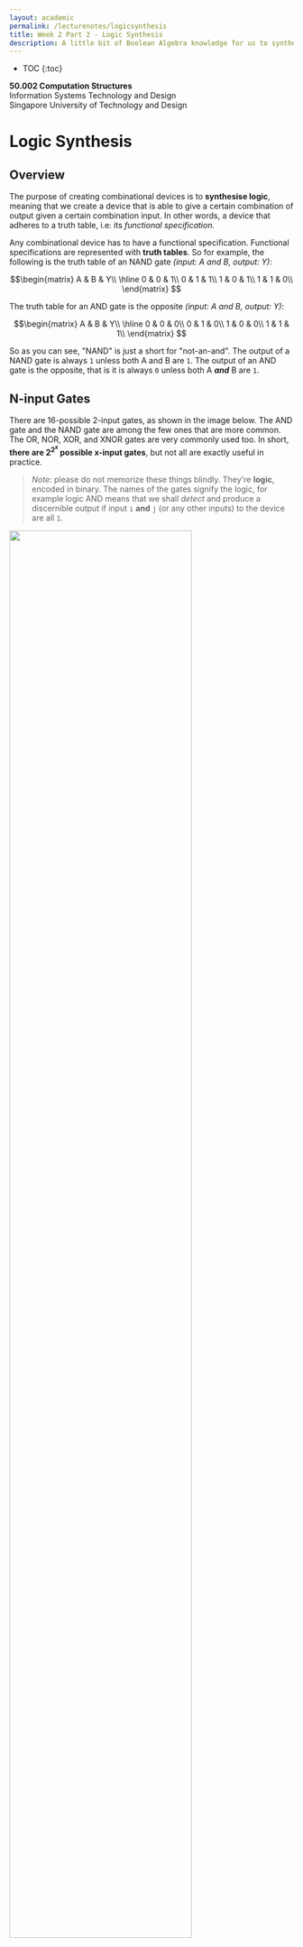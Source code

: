 ```yaml
---
layout: academic
permalink: /lecturenotes/logicsynthesis
title: Week 2 Part 2 - Logic Synthesis
description: A little bit of Boolean Algebra knowledge for us to synthesize logic and make functional specifications for our hardware.  
---
```



* TOC
{:toc}

**50.002 Computation Structures**
<br>
Information Systems Technology and Design
<br>
Singapore University of Technology and Design

# Logic Synthesis

## Overview
The purpose of creating combinational devices is to **synthesise logic**, meaning that we create a device that is able to give a certain combination of output given a certain combination input. In other words, a device that adheres to a truth table, i.e: its *functional specification.* 

Any combinational device has to have a functional specification. Functional specifications are represented with **truth tables**. So for example, the following is the truth table of an NAND gate *(input: A and B, output: Y)*: 

$$\begin{matrix}
A & B & Y\\
\hline
0 & 0 & 1\\
0 & 1 & 1\\
1 & 0 & 1\\
1 & 1 & 0\\
\end{matrix}
$$

The truth table for an AND gate is the opposite *(input: A and B, output: Y)*: 

$$\begin{matrix}
A & B & Y\\
\hline
0 & 0 & 0\\
0 & 1 & 0\\
1 & 0 & 0\\
1 & 1 & 1\\
\end{matrix}
$$

So as you can see, "NAND" is just a short for "not-an-and". The output of a NAND gate is always `1` unless both A and B are `1`. The output of an AND gate is the opposite, that is it is always `0` unless both A ***and*** B are `1`.  

  
## N-input Gates

  

There are 16-possible 2-input gates, as shown in the image below. The AND gate and the NAND gate are among the few ones that are more common. The OR, NOR, XOR, and XNOR gates are very commonly used too. In short, **there are $2^{2^x}$ possible x-input gates**, but not all are exactly useful in practice.

> *Note:* please do not memorize these things blindly. They're **logic**, encoded in binary. The names of the gates signify the logic, for example logic AND means that we shall *detect* and produce a discernible output if input `i` **and** `j` (or any other inputs) to the device are all `1`. 

<img src="https://dl.dropboxusercontent.com/s/p407rd2m9n943hh/tt.png?raw=1"    width="80%">  
  


## Sum of Products
We can also have functional specifications in terms of **boolean expression**. To convert truth tables into boolean expressions, we take the following steps:

1. Look **only for the rows with output= 1**. In the case of the NAND gate, we look at row 1, 2, and 3. 
1. For each row in with output = 1, if the value of the input is a 0, then express it with a NOT.

	> Taking the NAND gate's truth table as example, 
	> - For row 1 of NAND gate's truth table, we have $\overline{A} \text{ } \overline{B}$. 
	> - For row 2, we have $\overline{A}B$. 
	> - For row 3 we have $A\overline{B}$.
3. Sum all the expressions from the rows with Y=1.
	> Taking the NAND gate's truth table as example, the sum of product is:
$$\begin{aligned}
Y = \overline{A} \text{ } \overline{B} + \overline{A}B + A\overline{B}
\end{aligned}$$
4. The expression above is called the **sum of products**.

*Sometimes in textbooks, it is called as canonical sum of products. They mean the same thing as just "sum of products".*

## Universal Gates

  

NAND and NOR gates are **universal**, meaning that each *alone* can implement **any** boolean function. AND, OR, and INV alone aren't sufficient, but together these three can express any boolean expressions (we will see this in the next section). 

We can use just NANDs or just NORs gates to make AND, OR and INV gates:

<img src="https://dl.dropboxusercontent.com/s/dflzkxdqvuyypjt/univgates.png?raw=1"    width="70%">

Therefore, NANDs and NORs are <ins>universal</ins> gates.

## Straightforward Logic Synthesis

Recall that the goal of combinational devices is that they are created to adhere to a certain functional specification. We can make various logic gates and combine them to synthesize a more complex logic or truth table. However, there are basic logics that can be used to synthesize any kinds of other (more complex) logic. These are: INV (inverter), AND gate, and OR gate. 

The truth table for OR gate is as follows, that is the output is `1` if either A or B input is 1:
$$\begin{matrix}
A & B & Y\\
\hline
0 & 0 & 0\\
0 & 1 & 1\\
1 & 0 & 1\\
1 & 1 & 1\\
\end{matrix}
$$


<span style="background-color:yellow"> Given a sum-of-products boolean expression, we can make a combinational device that has that boolean expression as functional specification using **these three types of logics**: INV, AND, and OR with *arbitrary* number of inputs.</span>

For example, given the following sum of products expression,

$$ \begin{aligned}
Y = \overline{C} \text{ }\overline{B} A + \overline{C} B A + CB\overline{A} + CBA
\end{aligned}$$

 
We can make a combinational device as such that it adheres to the expression above using these three logic devices only, as shown below: 

<img src="https://dl.dropboxusercontent.com/s/9snlkdv9s4ldy10/gates.png?raw=1"    width="40%" height="40%">

Explanation:
* The boolean expression of the output Y contains **4 terms** that are added or summed together.
 * The 4-input OR gate at the output Y represents the **summation** of these four terms.
* The AND gates in the *second "column"* of the figure represents the **combination** of each of the input terms, 
	> For example: $\overline{C} \text{ }\overline{B} A$ means *not C*, *not B*, and *A* combined together as an input to a 3-input AND gate. 
* The INV at the input represents the NOT inputs *(negated inputs).*

Using these steps, we can come up with the *simplest* (not necessarily the most efficient, cheapest, smallest, etc), most straightforward logic synthesis. 

Notice that if the expression contains many terms summed together, we need bigger OR gate at the output. This causes the size of our device to be bigger, and therefore more expensive. In the later sections, we learn how to ***reduce*** the boolean expression such that we have lesser number of terms, and thus are able to synthesize the logic more effectively. 

## Boolean Algebra Properties
Another tool we need to master before being able to minimise or reduce boolean expression is boolean algebra properties. They are useful to manipulate boolean expressions so that we quations. A summary end up with simpler terms and reduce the terms, while still keeping the logic equivalent. 

Here are the simpler boolean algebra properties that we must know before proceeding to a more complex ones:

$$\begin{aligned}
\text{OR rules: } & a+1 = 1, \\
& a+0 = a, \\
& a+a=a\\
\text{AND rules: } & a1=a, \\ & a0=0, \\ & aa=a\\
\text{COMPLEMENT rules: } & a + \bar{a}=1, \\ & a\bar{a}=0 \\ 
\end{aligned}$$

Below are more laws that are built based on some of the rules above and each other. We do not have to prove each law in this course, but if you're interested, you can look for other references such as [here](https://www.electronics-tutorials.ws/boolean/bool_6.html).

$$\begin{aligned}
\text{Commutative law: } & a+b = b+a, \\ &ab = ba\\\\
\text{Associative law: } & (a+b)+c = a+(b+c),\\ & (ab)c = a(bc)\\\\
\text{Distributive law: } & a(b+c) = ab+ac, \text{ --- OR distributive},\\ & a+bc = (a+b)(a+c) \text{ --- AND distributive}
\end{aligned}$$

The two laws below are useful to perform boolean minimisation because we might end up with lesser number of terms while keeping the same logic:

$$\begin{aligned}
\text{Absorption law: } & a+ab=a, \\ & a+\bar{a}b = a+b,\\ &a(a+b) = a, \\ &a(\bar{a}+b) = ab\\
\text{Reduction law: } &ab + \bar{a}b = b, \\& (a+b)(\bar{a}+b) = b
\end{aligned}$$


Note that the boolean algebra properties above also applies for the inverted form, e.g: if $\bar{a}$ is swapped with $a$ instead: 
*  $a+\bar{a}b = a+b$ (original); $\bar{a}+ab = \bar{a}+b$ (invert $a$)
* $ab + \bar{a}b = b$ (original); $a\bar{b} + \bar{a}\bar{b} = \bar{b}$ (invert $b$) 
* $a(a+b) = a$ (original); $\bar{a}(\bar{a}+\bar{b}) = \bar{a}$ (invert both)

There's a lot of boolean theorems that are derived from the above, for example:

$$\text{Consensus Theorem: } ab + \bar{a}c + bc =  ab + \bar{a}c$$

Proof:

$$
\begin{aligned}
ab + \bar{a}c + bc &=  ab + \bar{a}c + (\bar{a}+a)bc\\
&=ab + abc+ \bar{a}c + \bar{a}bc \\
&= ab(1+c) + \bar{a}c (1+b)\\
&=ab + \bar{a}c\
\end{aligned}
$$

What's important is to **pay attention** to the relationship between each variables. You can easily let $\bar{a} = x$ and find the formula applies as well for the inverted version. 
 
### DeMorgan's Theorem

Finally, the DeMorgan's theorem is useful as a tool for us to manipulate boolean equations as it converts between OR to AND and vice versa using INV. The Theorem states:
  

$$\begin{aligned}
\overline{a+b} &= \overline{a} \text{ } \overline{b}\\
\overline{ab} &= \overline{a} + \overline{b}
\end{aligned}$$


### Boolean Minimization Example

When given a boolean expression, we need to be creative and utilize all properties of boolean algebra to minimise the expression. For example, we can use the *reduction* rule from the boolen algebra cheat-sheet above to perform boolean minimization:

$$\begin{aligned}
Y &= \overline{C} \text{ }\overline{B} A + \overline{C} B A + CB\overline{A} + CBA\\
&= \overline{C} \text{ } \overline{B} A + \overline{C} BA + CB \text{ (reduce the last two terms)}\\
&= \overline{C} A + CB \text{ (reduce the ist two terms)}
\end{aligned}$$

### Karnaugh Map for Boolean Minimisation

The Karnaugh Map offers an alternative method to perform boolean minimization. This is a method to easily perform boolean minimization, and **ultimately the end goal is to reduce the digital circuit to its minimum number of gates** (save cost and save space).


*The following figure shows a 2-input (by input it just basically means how many input boolean variables), 3-input, and 4-input Karnaugh maps.* **Please do not change the order**, they follow **Gray code configuration** to preserve **adjacency** so rules 1-6 below can apply. 
> It is possible to rotate them clockwise or anticlockwise but do so only if you understand the logic behind arrangement of Karnaugh map configuration, which is out of this syllabus. 

<img src="https://dl.dropboxusercontent.com/s/3aaw73p23w2zd4j/k1.png?raw=1"    width="60%" height="60%">

The number of **cells** of Karnaugh maps with $x$ inputs is $2^x$ cells. Then, fill in '1' to all the cells that represent logic '1' on the boolean expression. 

For instance, here is an example of a  truth table and its corresponding Karnaugh map:

  
<img src="https://dl.dropboxusercontent.com/s/cmx3apt9l48izd5/k2.png?raw=1"    width="60%">

Then you can **simplify** the Karnaugh Map using these 6 ground rules:

1. **Groups should contain as many '1' cells** (i.e. cells containing a logic 1) as possible and no blank cells.
2. Groups can **only** contain 1, 2, 4, 8, 16 or 32... etc. cells (powers of 2).
3. A '1' cell can only be grouped with **adjacent** '1' cells that are immediately *above, below, left or right* of that cell. 
   * **No diagonal grouping**
4. Groups of '1' cells can **overlap**. 
   * This helps make *smaller groups as large as possible*, which is an advantage in finding the **simplest** solution.
5. The *top/bottom* and *left/right edges*, and also the 4 **corners** of the map are considered to be **continuous**. 
    * Larger groups can be made by grouping cells across the top and bottom or left and right edges of the map:
	* Top row and bottom row (or parts of them) can form one group as long as condition 1-4 are satisfied. 
	* Leftmost column and rightmost column  (or parts of them)  can also form one group as long as condition 1-4  are satisfied. 
6. There should be as ***few*** groups as possible.

  
  

Following the rules above, the simplified example Karnaugh map is:

<img src="https://dl.dropboxusercontent.com/s/ul1xkga719faqes/k3.png?raw=1"  width="0%" height="40%">

  
To convert this Map back into boolean expression, we need to look at each group and use a little bit of logic:

1. In the **blue group,** the output is  `1` regardless of A, and regardless of C. Hence, the boolean expression for the blue group is just M.

2. In the green group, the output is  `1` regardless of M. Therefore, the boolean expression for the green group is AC.

3. The complete simplified boolean expression is: X = M + AC.
	> X = M + AC is logically equivalent to X = $\bar{A}M\bar{C}$+$\bar{A}MC$+ $AM\bar{C}$+$A\bar{M}C$+$AMC$ (the sum of products of its truth table). 
	> 
	> You can also obtain the minimized expression using boolean algebra:
	> - Reduction rule: $\bar{A}M\bar{C}$+$\bar{A}MC$ = $\bar{A}M$
	> - Reduction rule: $AM\bar{C}$+$AMC$ = $AM$
	> - So far we have: X = $AM+ \bar{A}M+AM\bar{M}{C}$
	> - We can further reduce the first two terms, resulting in  X = $M+A\bar{M}{C}$
	> - Use absorption rule to absorb $\bar{M}$, we end up with X = $M+AC$

<div class="yellowbox"> Note that minimised boolean forms are not necessarily unique. The number of terms left in the final expression is unique but its possible to have a different form. </div>

## Logic Synthesization with CMOS
We can create a combinational logic device easily given the *minimized* boolean expression, using any of the universal gates:
* NANDs only
* NORs only
* AND, INV, and OR 

Each gate can be created using transistors: PFETs and NFETs arranged in a complementary way. The schematic of each is as follows:
<img src="https://dl.dropboxusercontent.com/s/tnleg2coz9kjpul/andorinv.png?raw=1"    width="0%" height = "60%">

> The OR and AND gates are simply the NOR and NAND gates with inverter at the output. 

We can also create the device straight using CMOS recipe given the minimised boolean expression (instead of using the universal gates). For example, given this minimised equation that we did earlier:
$$Y= \overline{C} A + CB$$

It can be made this way with a combination of **universal gates**:
<img src="https://dl.dropboxusercontent.com/s/rqc1v5b9uioneef/dev.png?raw=1"    width="60%" height = "0%">

This requires **20 MOSFETs** to build.

Or the **primitive** way:
<div class="redbox"> Note that constructing a CMOS circuit is freestyle, and <strong>theres more than one way to construct the circuit that produces the same logic</strong>. You can choose to construct the pull-down first or the pull-up first. You can also choose to construct the negation of the circuit and invert the overall output. <span style="background-color:yellow"> Please do not memorise this blindly</span>. At the end of the day, whichever method you choose, it is fine as long as the CMOS circuit produces the <strong>correct logic</strong>. If you want to <i>minimise</i> them though them some careful design is required. It is an art to design a CMOS circuit and it is beyond the scope of this course. 
</div>
<br>
* **Step 1:** Construct a **pull-down circuitry**: 
	* for each '+' (OR) we build a parallel NFET circuit
	* for each $\cdot$ (AND) we build a series NFET circuit 

	Therefore we have two sets of two NFETs in series: 
	<img src="https://dl.dropboxusercontent.com/s/vsfyv7iefuv19cx/DEVMOS1.png?raw=1"    width="60%" height = "60%">

* **Step 2:** Add inverter at the output.
	* In **Step 1** we created a pull-down circuitry that is *activated* when each of the terms in the boolean expression produces an overall '1'. 
		> E.g: when $B, C$ are both 1, the pull-down is activated as current can flow from $Y$ to the GND. The effective output at $Y$ will be then `0` when $B,C$ are both  `1`. 
	* Since what we want is the *opposite*, we need to put an inverter at the output. 
		>that is   $Y=1$ when $B,C$ are both 1, we need to put an inverter at the output, as shown: 
		<img src="https://dl.dropboxusercontent.com/s/x2ktjw4gqxx979r/devmos2.png?raw=1"    width="60%" height = "60%"> 
		<div class="yellowbox"> If what you want is for $Y$ to be <code>0</code> when $B,C$ are both <code>1</code> then there's no need to put an inverter in the end. Just draw the complementary pullup and call it a day </div>
<br>
* **Step 3:** Construct the **complementary** pull-up circuitry and assemble. 
	>  Refer to the CMOS recipe in the previous chapter. 

	<img src="https://dl.dropboxusercontent.com/s/ft9xplwm26ksgks/devmos3.png?raw=1"    width="60%" height = "60%">

This requires **14 MOSFETs** to build, lesser than the previous design. It is definitely easier (for us) to create a combinational logic device using a bunch of universal gates, but it comes at the cost of money and size. 

Note that the CMOS recipes that we learn in this course also **does not guarantee** that you can build a device with **minimised number of transistors,** given its functional specification. It is an *art* to create the most efficient circuit in terms of money, size, and usage. 




## Special Combinational Logic Devices

### The Multiplexer
  

The Multiplexer (shorted as "mux") is a special combinational logic device that is very commonly used in practice. It is implemented using basic logic gates (INV, AND, and OR, or NANDs). The mux is expensive to manufacture, but *universal*, meaning that it can **implement any boolean function because essentially it "hardcodes" the truth table**. 

The symbol for a mux is as shown in the image below. The truth table is written at the side. A mux **always** has **three** types of terminals: 
* $2^k$ bits data inputs, 
* `k` bits selector signal(s) --*this is also an input, but we have a special name for them them: selector*-- , and 
* 1-bit output. 

It's functioncomponents: the inputs, the selector signal(s), and the output. It basically "*allows*" oneeither of the input signals to be reflected at  `OUT`pass through when selected. 

For example in the case of 2-input mux below, when S=0, it will reflect whatever value the signal  $A$ carries (`1` or `0`) as its output:

> Take some time to make sense of the truth table. That is if S=0, OUT = A. Else, if S=1, OUT = B. produce the signal  $D_0$ as its output:

<img src="https://dl.dropboxusercontent.com/s/nbatvm3m7xvq279/muxtt.png?raw=1"    width="50%" height="50%">

You can build a 2-input multiplexer using basic gates:
<img src="https://dl.dropboxusercontent.com/s/kl35pytim23xlm4/muxin.png?raw=1"    width="60%" height = "60%">

Some properties about multiplexers:
1. Muxes are **universal**, meaning that it can implement any boolean functions
1. A Mux can have $2^k$ data inputs, and $k$ bits select inputs, and **only can have 1 output** terminal. 

We can also generalise the multiplexer to take more inputs: 4, or 8, or 16, etc. We can either build a bigger multiplexer or cascade many 2-input multiplexers. The following figure shows an example of a 4-input multiplexer, implemented as a big mux (left) or using a series of 2-input mux (right):  

<img src="https://dl.dropboxusercontent.com/s/g5sqzvvn5pqwoha/4mux.png?raw=1"    width="80%" height = "80%"> 	
  
Similarly, you can build a 4-input mux using basic logic gates: 
<img src="https://dl.dropboxusercontent.com/s/pl9902hnvpeg9mp/4muxin.png?raw=1"    width="50%" height = "50%">

Below is an example of how a mux can be used to implement a more complex combinational device, the full adder that we encounter in the lab. The truth table of a full adder is as shown, it is basically an addition (of three inputs) in base 2:

  

<img src="https://dl.dropboxusercontent.com/s/lryt8p85jrowz40/addr.png?raw=1"    width="30%" height = "30%">  

The multiplexer can simply implement the truth table by mapping each type of output bit $C_{out}$, and $S$ in each of the input terminals of the mux as illustrated below (for the carry out): 


<img src="https://dl.dropboxusercontent.com/s/0vpdyz1lch62jd1/muxc.png?raw=1"    width="60%" height="60%">

We can do the same thing for $S$, and both of them combined will function as a full adder. 

### Decoder

The Decoder (also known as "demux") is a special combinational logic device that is also very commonly used in practice. It can have $k$ select inputs, and $2^k$ possible output combinations. The schematic of a 1-select input decoder is:

<img src="https://dl.dropboxusercontent.com/s/btt8jleh2quwnjq/decoder2hzdkw3c4rzxsd6p/demuxin.png?raw=1"    width="50%" height = "50%">

> Practice: Draw out the truth table of the decoder above.


The schematic of a 2-select inputs decoder: $S_0$ and $S_1$ is (we omit the "IN") because it is usually just VDD:

<img src="https://dl.dropboxusercontent.com/s/8uagnvsipvppgby/decoderinside.png?raw=1"    width="50%" height = "570%">

> Take some time to trace out the selector values to the output and draw out a truth table for the decoder. 

*Note: do not worry about the logic gate schematics of a decoder. It is only there to show you that a decoder is made up of the normal logic gates like inverters and AND gates.* 

Some properties about decoders:

1. A Decoder is basically the *opposite* of a multiplexer. It has $k$ select inputs, and $2^k$  **possible data outputs**, and only 1 bit of input (typically VDD). The symbol is shown below:
    <img src="https://www.dropbox.com/s/ig6s46lb2s992c2/demux.png?raw=1"    width="60%" height = "60%"> 
1. This figure omits the 1 bit input to the decoder because **it is always set to 1** in practice.
2. Therefore, for a 4 bit decoder as shown in the figure above, the input signals are only the two **SELECTOR** signals, denoted as $IA_0$ and $IA_1$ in the figure.
3. **At any given time** only 1 bit of the $2^k$ output bits can be  `1` (high). This is apparent when we try to draw the truth table for a $k$ input decoder. For example, the truth table for a 1-selector bit decoder is:

    $$
    \begin{matrix}
    S & O_1 & O_2\\
    \hline
    0 & 1 & 0 \\
    1 & 0 & 1\\
    \hline
    \end{matrix}
    $$

    The truth table for a 2-selector bits decoder is:

    $$
    \begin{matrix}
    S_0 & S_1 & O_0 & O_1 & O_2 & O_3\\
    \hline
    0 & 0 & 1 & 0 & 0 & 0 \\
    0 & 1 & 0 & 1 & 0 & 0 \\
    1 & 0 & 0 & 0 & 1 & 0 \\
    1 & 1 & 0 & 0 & 0 & 1 \\
    \hline
    \end{matrix}
    $$

    >In other words, only the selected output $i$ is HIGH ( `1`), and the rest of the $2^k-1$ data output is LOW (`0`).

### Read-Only-Memories (ROM)

  

One of the application of a decoder is to create a read-only-memories (ROM). 
> You can buy them online, like [this product](https://learn.adafruit.com/digital-circuits-5-memories/read-only-memory). 

For example, if we "hard-code" the Full-Adder using a decoder, we end up with the following schematic:<br>
<img src="https://www.dropbox.com/s/t90f9n3ypg9aj9c/decoder.png?raw=1"    width="70%">

Explanation for the schematic above:

- At the output of the decoder, the little circuit with inverted triangle symbol signifies a **pulldown circuit** (an NFET connected to ground), which will "drain" a signal into LOW (0).

- Recall that at  each **combination** of select signal $A, B$, and $C_i$, only one of the 8 outputs of the decoder will be  `1`. 
	> - For example, when $A=0, B=0, C_{in}=1$, the second output line of the decoder from the top is  `1`:<br>
	<img src="https://dl.dropboxusercontent.com/s/o5meriyxc47k0bn/sel1.png?raw=1" width="40%" height="40%">
	> - There's a pulldown at the S line, which drains the `VDD` and results in `0` at S line towards the inverter. There's no pulldown for the $C_{out}$ line, so the value fed in towards the inverter in the $C_{out}$ line is `1`> - There's a pulldown for S (it is connected to the ground), which makes it 0, and no pulldown for the $C_{out}$, which makes it 1.<br>
	> - Therefore, when $A=0, B=0, C_i=1$, $S=0$ and $C_{out}$ is 1. 

- Note the **presence of inverters by invention** at the end of the two vertical output lines for $S$ and $C_{out}$, so the overall output is inverted to be  `1` for $S$S and `0` for $C_{out}$.

- By **invention**, the location of the "pulldown" circuits **correspond to a '1' in the truth table** for that particular output ($S$ or $C_{out}$).

- For $K$ inputs, decoder produces $2^K$ signals, only  `1` which is asserted (valid "High", or simply "selected") at a time. 

The properties of ROM are as follows:

1. ROMs ignore the structure of combinational functions (our truth table is "hardcoded". 
2. The selectors are like **addresses** of an entry.
3. For an $N$-input boolean function, the size of ROM is roughly $2^N \times \text{ \#outputs}$. 
	> For example, the Full Adder has 3 inputs (A, B, $C_{in}$), and 2 outputs (S and $C_{out}$). Hence the size of the ROM is $2^3 * 2 = 16$.


## Conclusion
Synthesizing combinational logic is not a simple task. There are many ways to realise a functionality, i.e: the **logic** *(that the device should implement)* represented by the truth table or boolean expression. We can use universal gates (only NANDS, or only NORS), a combination of gates (INV, AND, and OR), or many other ways (multiplexers, ROMs, etc). 

Of course "*hardcoding*" a truth table using ROM and Multiplexers are convenient, because we do not need to think about simplifyfing the boolean expression of our truth table (which can get really difficult and complicated when the truth table is large, i.e: complicated functionality). However it comes at a cost: the **cost of the materials** to build the ROM / Multiplexers, and at the **cost of space** (we need use a lot of logic gates to build these). 
